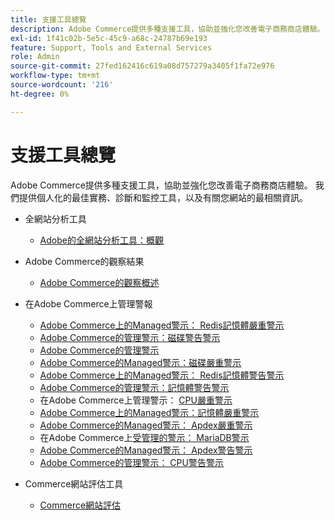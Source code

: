 ```yaml
---
title: 支援工具總覽
description: Adobe Commerce提供多種支援工具，協助並強化您改善電子商務商店體驗。 我們提供個人化的最佳實務、診斷和監控工具，以及有關您網站的最相關資訊。
exl-id: 1f41c02b-5e5c-45c9-a68c-24787b69e193
feature: Support, Tools and External Services
role: Admin
source-git-commit: 27fed162416c619a08d757279a3405f1fa72e976
workflow-type: tm+mt
source-wordcount: '216'
ht-degree: 0%

---
```


# 支援工具總覽

Adobe Commerce提供多種支援工具，協助並強化您改善電子商務商店體驗。 我們提供個人化的最佳實務、診斷和監控工具，以及有關您網站的最相關資訊。

* 全網站分析工具

   * [Adobe的全網站分析工具：概觀](/help/support-tools/site-wide-analysis-tool/swat-tool-overview.md)

* Adobe Commerce的觀察結果

   * [Adobe Commerce的觀察概述](https://experienceleague.adobe.com/zh-hant/docs/commerce-operations/tools/observation-for-adobe-commerce/intro)

* 在Adobe Commerce上管理警報
   * [Adobe Commerce上的Managed警示： Redis記憶體嚴重警示](https://experienceleague.adobe.com/zh-hant/docs/commerce-operations/tools/managed-alerts-for-adobe-commerce/managed-alerts-on-magento-commerce-redis-memory-critical-alert)
   * [Adobe Commerce的管理警示：磁碟警告警示](https://experienceleague.adobe.com/zh-hant/docs/commerce-operations/tools/managed-alerts-for-adobe-commerce/managed-alerts-for-magento-commerce-disk-warning-alert)
   * [Adobe Commerce的管理警示](https://experienceleague.adobe.com/zh-hant/docs/commerce-operations/tools/managed-alerts-for-adobe-commerce/managed-alerts-for-magento-commerce)
   * [Adobe Commerce的Managed警示：磁碟嚴重警示](https://experienceleague.adobe.com/zh-hant/docs/commerce-operations/tools/managed-alerts-for-adobe-commerce/managed-alerts-for-magento-commerce-disk-critical-alert)
   * [Adobe Commerce上的Managed警示： Redis記憶體警告警示](https://experienceleague.adobe.com/zh-hant/docs/commerce-operations/tools/managed-alerts-for-adobe-commerce/managed-alerts-on-magento-commerce-redis-memory-warning-alert)
   * [Adobe Commerce的管理警示：記憶體警告警示](https://experienceleague.adobe.com/zh-hant/docs/commerce-operations/tools/managed-alerts-for-adobe-commerce/managed-alerts-for-magento-commerce-memory-warning-alert)
   * 在Adobe Commerce上管理警示： [CPU嚴重警示](https://experienceleague.adobe.com/zh-hant/docs/commerce-operations/tools/managed-alerts-for-adobe-commerce/managed-alerts-on-magento-commerce-cpu-critical-alert)
   * [Adobe Commerce上的Managed警示：記憶體嚴重警示](https://experienceleague.adobe.com/zh-hant/docs/commerce-operations/tools/managed-alerts-for-adobe-commerce/managed-alerts-on-magento-commerce-memory-critical-alert)
   * [Adobe Commerce的Managed警示： Apdex嚴重警示](https://experienceleague.adobe.com/zh-hant/docs/commerce-operations/tools/managed-alerts-for-adobe-commerce/managed-alerts-for-magento-commerce-apdex-critical-alert)
   * 在Adobe Commerce上[受管理的警示： MariaDB警示](https://experienceleague.adobe.com/zh-hant/docs/commerce-operations/tools/managed-alerts-for-adobe-commerce/managed-alerts-on-magento-commerce-mariadb-alerts)
   * [Adobe Commerce的Managed警示： Apdex警告警示](https://experienceleague.adobe.com/zh-hant/docs/commerce-operations/tools/managed-alerts-for-adobe-commerce/managed-alerts-for-magento-commerce-apdex-warning-alert)
   * [Adobe Commerce的管理警示： CPU警告警示](https://experienceleague.adobe.com/zh-hant/docs/commerce-operations/tools/managed-alerts-for-adobe-commerce/managed-alerts-for-magento-commerce-cpu-warning-alert)
* Commerce網站評估工具
   * [Commerce網站評估](https://experienceleague.adobe.com/tools/commerce-site-assessment/index.html?lang=zh-Hant)
